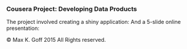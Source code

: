### Cousera Project: Developing Data Products

The project involved creating a shiny application:
And a 5-slide online presentation:

&copy; Max K. Goff 2015 All Rights reserved.

